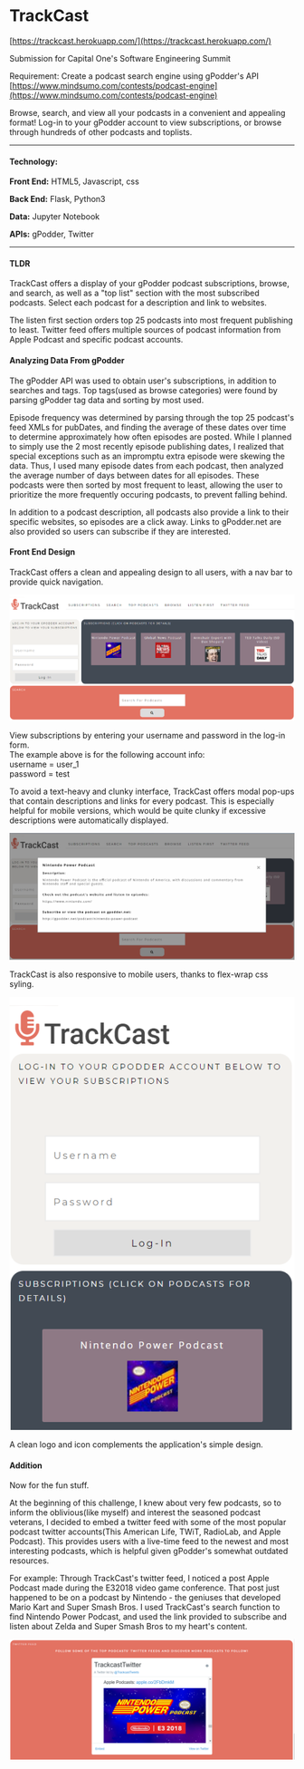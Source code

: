 # TrackCast
[https://trackcast.herokuapp.com/](https://trackcast.herokuapp.com/)

Submission for Capital One's Software Engineering Summit

Requirement: Create a podcast search engine using gPodder's API
[https://www.mindsumo.com/contests/podcast-engine](https://www.mindsumo.com/contests/podcast-engine)


Browse, search, and view all your podcasts in a convenient and appealing format! Log-in to your gPodder account to view subscriptions, or browse through hundreds of other podcasts and toplists.

---

#### Technology:
**Front End:** HTML5, Javascript, css

**Back End:** Flask, Python3

**Data:** Jupyter Notebook

**APIs:** gPodder, Twitter

---

#### TLDR
TrackCast offers a display of your gPodder podcast subscriptions, browse, and search, as well as a "top list" section with the most subscribed podcasts. Select each podcast for a description and link to websites. 

The listen first section orders top 25 podcasts into most frequent publishing to least. Twitter feed offers multiple sources of podcast information from Apple Podcast and specific podcast accounts.

#### Analyzing Data From gPodder
The gPodder API was used to obtain user's subscriptions, in addition to searches and tags. Top tags(used as browse categories) were found by parsing gPodder tag data and sorting by most used.

Episode frequency was determined by parsing through the top 25 podcast's feed XMLs for pubDates, and finding the average of these dates over time to determine approximately how often episodes are posted. While I planned to simply use the 2 most recently episode publishing dates, I realized that special exceptions such as an impromptu extra episode were skewing the data. Thus, I used many episode dates from each podcast, then analyzed the average number of days between dates for all episodes. These podcasts were then sorted by most frequent to least, allowing the user to prioritize the more frequently occuring podcasts, to prevent falling behind.

In addition to a podcast description, all podcasts also provide a link to their specific websites, so episodes are a click away. Links to gPodder.net are also provided so users can subscribe if they are interested.

#### Front End Design
TrackCast offers a clean and appealing design to all users, with a nav bar to provide quick navigation.

<img src = "static/Trackcast_screenshot1.PNG"/>

View subscriptions by entering your username and password in the log-in form.  
The example above is for the following account info:  
username = user_1  
password = test

To avoid a text-heavy and clunky interface, TrackCast offers modal pop-ups that contain descriptions and links for every podcast. This is especially helpful for mobile versions, which would be quite clunky if excessive descriptions were automatically displayed.

<img src = "static/Trackcast_screenshot2.PNG"/>

TrackCast is also responsive to mobile users, thanks to flex-wrap css syling.

<img src = "static/Trackcast_screenshot4.png"/>

A clean logo and icon complements the application's simple design.


#### Addition
Now for the fun stuff.

At the beginning of this challenge, I knew about very few podcasts, so to inform the oblivious(like myself) and interest the seasoned podcast veterans, I decided to embed a twitter feed with some of the most popular podcast twitter accounts(This American Life, TWiT, RadioLab, and Apple Podcast). This provides users with a live-time feed to the newest and most interesting podcasts, which is helpful given gPodder's somewhat outdated resources.

For example:
Through TrackCast's twitter feed, I noticed a post Apple Podcast made during the E32018 video game conference. That post just happened to be on a podcast by Nintendo - the geniuses that developed Mario Kart and Super Smash Bros. I used TrackCast's search function to find Nintendo Power Podcast, and used the link provided to subscribe and listen about Zelda and Super Smash Bros to my heart's content. 

<img src = "static/Trackcast_screenshot3.PNG"/>
